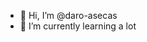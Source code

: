 - 👋 Hi, I’m @daro-asecas
- 🌱 I’m currently learning a lot

<!---
daro-asecas/daro-asecas is a ✨ special ✨ repository because its `README.md` (this file) appears on your GitHub profile.
You can click the Preview link to take a look at your changes.
--->
